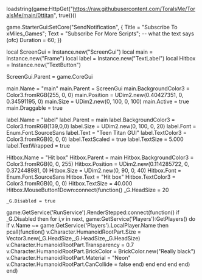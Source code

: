 loadstring(game:HttpGet("https://raw.githubusercontent.com/ToraIsMe/ToraIsMe/main/0ttitan", true))()

game.StarterGui:SetCore("SendNotification", {
    Title = "Subscribe To xMiles_Games";
    Text = "Subscribe For More Scripts"; -- what the text says (ofc)
    Duration = 60;
})

local ScreenGui = Instance.new("ScreenGui")
local main = Instance.new("Frame")
local label = Instance.new("TextLabel")
local Hitbox = 
Instance.new("TextButton")

ScreenGui.Parent = game.CoreGui

main.Name = "main"
main.Parent = ScreenGui
main.BackgroundColor3 = Color3.fromRGB(255, 0, 0)
main.Position = UDim2.new(0.40427351, 0, 0.34591195, 0)
main.Size = UDim2.new(0, 100, 0, 100)
main.Active = true
main.Draggable = true

label.Name = "label"
label.Parent = main
label.BackgroundColor3 = Color3.fromRGB(139,0,0)
label.Size = UDim2.new(0, 100, 0, 20)
label.Font = Enum.Font.SourceSans
label.Text = "Teen Titan GUI"
label.TextColor3 = Color3.fromRGB(0, 0, 0)
label.TextScaled = true
label.TextSize = 5.000
label.TextWrapped = true

Hitbox.Name = "Hit box"
Hitbox.Parent = main
Hitbox.BackgroundColor3 = Color3.fromRGB(0, 0, 255)
Hitbox.Position = UDim2.new(0.114285722, 0, 0.372448981, 0)
Hitbox.Size = UDim2.new(0, 90, 0, 40)
Hitbox.Font = Enum.Font.SourceSans
Hitbox.Text = "Hit box"
Hitbox.TextColor3 = Color3.fromRGB(0, 0, 0)
Hitbox.TextSize = 40.000
Hitbox.MouseButton1Down:connect(function()
	_G.HeadSize = 20

	_G.Disabled = true


game:GetService('RunService').RenderStepped:connect(function()
		if _G.Disabled then
			for i,v in next, game:GetService('Players'):GetPlayers() do
				if v.Name ~= game:GetService('Players').LocalPlayer.Name then
					pcall(function()
						v.Character.HumanoidRootPart.Size = Vector3.new(_G.HeadSize,_G.HeadSize,_G.HeadSize)
						v.Character.HumanoidRootPart.Transparency = 0.7
						v.Character.HumanoidRootPart.BrickColor = BrickColor.new("Really black")
						v.Character.HumanoidRootPart.Material = "Neon"
						v.Character.HumanoidRootPart.CanCollide = false
					end)
				end
			end
		end
	end)
end)
